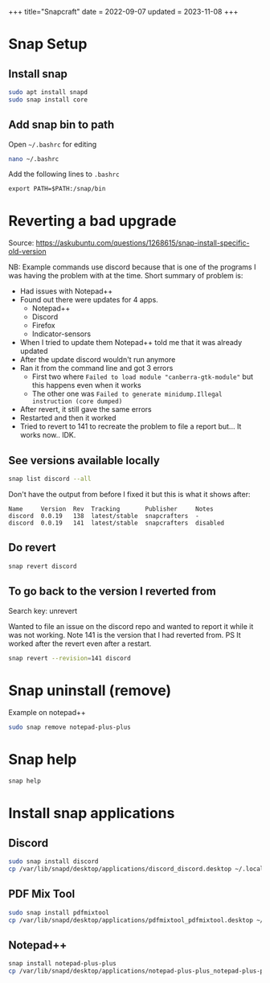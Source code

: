 +++
title="Snapcraft"
date = 2022-09-07
updated = 2023-11-08
+++

# Snap Setup

## Install snap

```sh
sudo apt install snapd
sudo snap install core
```

## Add snap bin to path

Open `~/.bashrc` for editing

```sh
nano ~/.bashrc
```

Add the following lines to `.bashrc`

```
export PATH=$PATH:/snap/bin
```

# Reverting a bad upgrade

Source: <https://askubuntu.com/questions/1268615/snap-install-specific-old-version>

NB: Example commands use discord because that is one of the programs I was having the problem with at the time.
Short summary of problem is:
- Had issues with Notepad++
- Found out there were updates for 4 apps. 
  - Notepad++
  - Discord
  - Firefox
  - Indicator-sensors
- When I tried to update them Notepad++ told me that it was already updated
- After the update discord wouldn't run anymore
- Ran it from the command line and got 3 errors
  - First two where `Failed to load module "canberra-gtk-module"` but this happens even when it works
  - The other one was `Failed to generate minidump.Illegal instruction (core dumped)`
- After revert, it still gave the same errors
- Restarted and then it worked
- Tried to revert to 141 to recreate the problem to file a report but... It works now.. IDK.

## See versions available locally

```sh
snap list discord --all
```

Don't have the output from before I fixed it but this is what it shows after:

```
Name     Version  Rev  Tracking       Publisher     Notes
discord  0.0.19   138  latest/stable  snapcrafters  -
discord  0.0.19   141  latest/stable  snapcrafters  disabled
```

## Do revert

```sh
snap revert discord
```

## To go back to the version I reverted from

Search key: unrevert

Wanted to file an issue on the discord repo and wanted to report it while it was not working. 
Note 141 is the version that I had reverted from. PS It worked after the revert even after a restart.


```sh
snap revert --revision=141 discord
```

# Snap uninstall (remove)

Example on notepad++

```sh
sudo snap remove notepad-plus-plus
```

# Snap help

```sh
snap help
```

# Install snap applications

## Discord

```sh
sudo snap install discord
cp /var/lib/snapd/desktop/applications/discord_discord.desktop ~/.local/share/applications/
```

## PDF Mix Tool

```sh
sudo snap install pdfmixtool
cp /var/lib/snapd/desktop/applications/pdfmixtool_pdfmixtool.desktop ~/.local/share/applications/
```

## Notepad++

```sh
snap install notepad-plus-plus
cp /var/lib/snapd/desktop/applications/notepad-plus-plus_notepad-plus-plus.desktop  ~/.local/share/applications/
```
